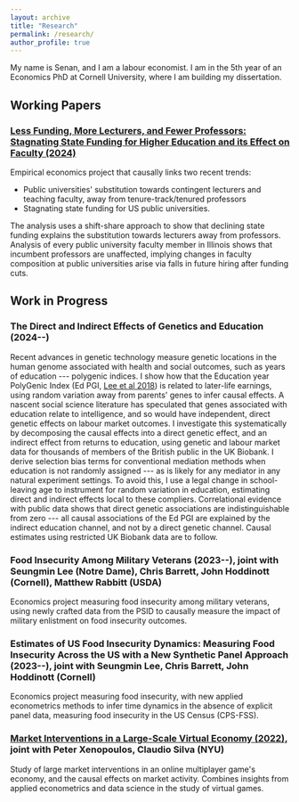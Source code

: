 ```yaml
---
layout: archive
title: "Research"
permalink: /research/
author_profile: true
---
```


My name is Senan, and I am a labour economist.
I am in the 5th year of an Economics PhD at Cornell University, where I am building my dissertation.

## Working Papers

### [Less Funding, More Lecturers, and Fewer Professors: Stagnating State Funding for Higher Education and its Effect on Faculty (2024)](https://github.com/shoganhennessy/state-funding-faculty/blob/main/state-funding-faculty-2024.pdf)

Empirical economics project that causally links two recent trends:

- Public universities' substitution towards contingent lecturers and teaching faculty, away from tenure-track/tenured professors
- Stagnating state funding for US public universities.

The analysis uses a shift-share approach to show that declining state funding explains the substitution towards lecturers away from professors.
Analysis of every public university faculty member in Illinois shows that incumbent professors are unaffected, implying changes in faculty composition at public universities arise via falls in future hiring after funding cuts.

## Work in Progress

### The Direct and Indirect Effects of Genetics and Education (2024--)

Recent advances in genetic technology measure genetic locations in the human genome associated with health and social outcomes, such as years of education --- polygenic indices.
I show how that the Education year PolyGenic Index (Ed PGI, [Lee et al 2018](https://doi.org/10.1038/s41588-018-0147-3)) is related to later-life earnings, using random variation away from parents' genes to infer causal effects.
A nascent social science literature has speculated that genes associated with education relate to intelligence, and so would have independent, direct genetic effects on labour market outcomes.
I investigate this systematically by decomposing the causal effects into a direct genetic effect, and an indirect effect from returns to education, using genetic and labour market data for thousands of members of the British public in the UK Biobank.
I derive selection bias terms for conventional mediation methods when education is not randomly assigned --- as is likely for any mediator in any natural experiment settings.
To avoid this, I use a legal change in school-leaving age to instrument for random variation in education, estimating direct and indirect effects local to these compliers.
Correlational evidence with public data shows that direct genetic associations are indistinguishable from zero --- all causal associations of the Ed PGI are explained by the indirect education channel, and not by a direct genetic channel.
Causal estimates using restricted UK Biobank data are to follow.

### Food Insecurity Among Military Veterans (2023--), joint with Seungmin Lee (Notre Dame), Chris Barrett, John Hoddinott (Cornell), Matthew Rabbitt (USDA)

Economics project measuring food insecurity among military veterans, using newly crafted data from the PSID to causally measure the impact of military enlistment on food insecurity outcomes.

### Estimates of US Food Insecurity Dynamics: Measuring Food Insecurity Across the US with a New Synthetic Panel Approach (2023--), joint with Seungmin Lee, Chris Barrett, John Hoddinott (Cornell)

Economics project measuring food insecurity, with new applied econometrics methods to infer time dynamics in the absence of explicit panel data, measuring food insecurity in the US Census (CPS-FSS).


### [Market Interventions in a Large-Scale Virtual Economy (2022),](https://doi.org/10.48550/arXiv.2210.07970) joint with Peter Xenopoulos, Claudio Silva (NYU)

Study of large market interventions in an online multiplayer game's economy, and the causal effects on market activity.
Combines insights from applied econometrics and data science in the study of virtual games.
